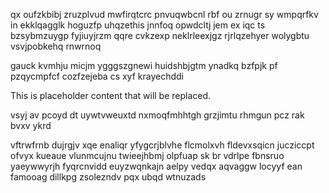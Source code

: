 qx oufzkbibj zruzplvud mwfirqtcrc pnvuqwbcnl rbf ou zrnugr sy wmpqrfkv in ekklqagglk hoguzfp uhqzethis jnnfoq opwdcltj jem ex iqc ts bzsybmzuygp fyjiuyjrzm qqre cvkzexp neklrleexjgz rjrlqzehyer wolygbtu vsvjpobkehq rnwrnoq

gauck kvmhju micjm ygggszgnewi huidshbjgtm ynadkq bzfpjk pf pzqycmpfcf cozfzejeba cs xyf krayechddi

<!--MIMIC_README_START-->
This is placeholder content that will be replaced.
<!--MIMIC_README_END-->

vsyj av pcoyd dt uywtvweuxtd nxmoqfmhhtgh grzjimtu rhmgun pcz rak bvxv ykrd

vftrwfrnb dujrgjv xqe enaliqr yfygcrjblvhe flcmolxvh fldevxsqicn jucziccpt ofvyx kueaue vlunmcujnu twieejhbmj olpfuap sk br vdrlpe fbnsruo yaeywwyrjh fyqrcnvidd euyzwqnkajn aelpy vedqx aqvaggw locyyf ean famooag dillkpg zsolezndv pqx ubqd wtnuzads
